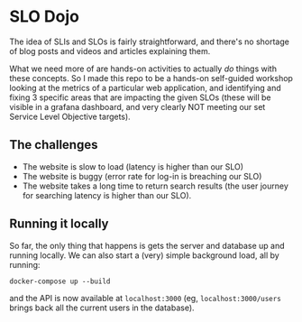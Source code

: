 # SLO Dojo

The idea of SLIs and SLOs is fairly straightforward, and there's no shortage of blog posts and videos and articles explaining them.

What we need more of are hands-on activities to actually _do_ things with these concepts. So I made this repo to be a hands-on self-guided workshop looking at the metrics of a particular web application, and identifying and fixing 3 specific areas that are impacting the given SLOs (these will be visible in a grafana dashboard, and very clearly NOT meeting our set Service Level Objective targets).

## The challenges

- The website is slow to load (latency is higher than our SLO)
- The website is buggy (error rate for log-in is breaching our SLO)
- The website takes a long time to return search results (the user journey for searching latency is higher than our SLO).

## Running it locally

So far, the only thing that happens is gets the server and database up and running locally. We can also start a (very) simple background load, all by running:

```
docker-compose up --build
```

and the API is now available at `localhost:3000` (eg, `localhost:3000/users` brings back all the current users in the database).
